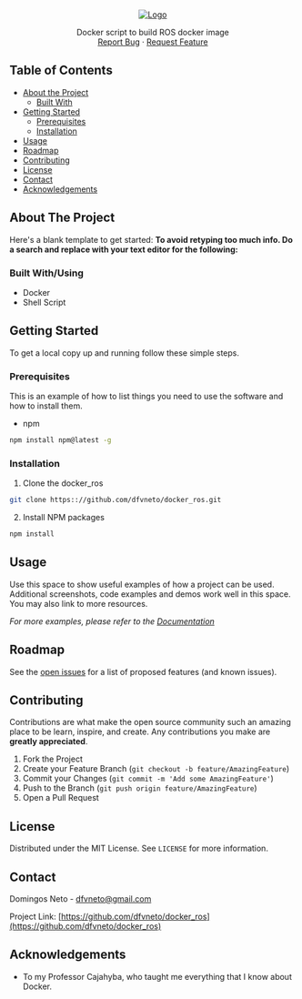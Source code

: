<!-- PROJECT LOGO -->
<br />
<p align="center">
  <a href="https://github.com/dfvneto/docker_ros">
    <img src="/home/dfvneto/docker_ros/readme_srcs/docker.png" alt="Logo" width="" height="">
  </a>
  <p align="center">
    Docker script to build ROS docker image 
    <br />
    <a href="https://github.com/dfvneto/docker_ros/issues">Report Bug</a>
    ·
    <a href="https://github.com/dfvneto/docker_ros/issues">Request Feature</a>
  </p>
</p>



<!-- TABLE OF CONTENTS -->
## Table of Contents

* [About the Project](#about-the-project)
  * [Built With](#built-with)
* [Getting Started](#getting-started)
  * [Prerequisites](#prerequisites)
  * [Installation](#installation)
* [Usage](#usage)
* [Roadmap](#roadmap)
* [Contributing](#contributing)
* [License](#license)
* [Contact](#contact)
* [Acknowledgements](#acknowledgements)



<!-- ABOUT THE PROJECT -->
## About The Project

Here's a blank template to get started:
**To avoid retyping too much info. Do a search and replace with your text editor for the following:**


### Built With/Using

* []() Docker
* []() Shell Script
<!-- * []() -->



<!-- GETTING STARTED -->
## Getting Started

To get a local copy up and running follow these simple steps.

### Prerequisites

This is an example of how to list things you need to use the software and how to install them.
* npm
```sh
npm install npm@latest -g
```

### Installation
 
1. Clone the docker_ros
```sh
git clone https:://github.com/dfvneto/docker_ros.git
```
2. Install NPM packages
```sh
npm install
```



<!-- USAGE EXAMPLES -->
## Usage

Use this space to show useful examples of how a project can be used. Additional screenshots, code examples and demos work well in this space. You may also link to more resources.

_For more examples, please refer to the [Documentation](https://example.com)_



<!-- ROADMAP -->
## Roadmap

See the [open issues](https://github.com/dfvneto/docker_ros/issues) for a list of proposed features (and known issues).



<!-- CONTRIBUTING -->
## Contributing

Contributions are what make the open source community such an amazing place to be learn, inspire, and create. Any contributions you make are **greatly appreciated**.

1. Fork the Project
2. Create your Feature Branch (`git checkout -b feature/AmazingFeature`)
3. Commit your Changes (`git commit -m 'Add some AmazingFeature'`)
4. Push to the Branch (`git push origin feature/AmazingFeature`)
5. Open a Pull Request



<!-- LICENSE -->
## License

Distributed under the MIT License. See `LICENSE` for more information.



<!-- CONTACT -->
## Contact

Domingos Neto - dfvneto@gmail.com

Project Link: [https://github.com/dfvneto/docker_ros](https://github.com/dfvneto/docker_ros)



<!-- ACKNOWLEDGEMENTS -->
## Acknowledgements

* []() To my Professor Cajahyba, who taught me everything that I know about Docker.
<!-- * []()
* []() -->
